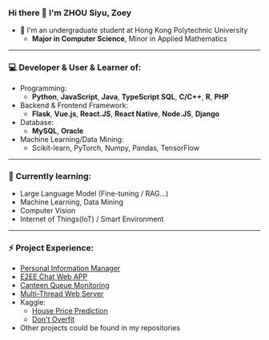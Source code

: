 ### Hi there 👋 I'm ZHOU Siyu, Zoey

- 👀 I'm an undergraduate student at Hong Kong Polytechnic University
  - **Major in Computer Science**, Minor in Applied Mathematics
<!--
---
### Working Experience
- Hong Kong Polytechnic University
  - Student Assistant (Part-time) - [2024-12 ~ 2025-06]
- Ningbo Shimaotong Information Technology Co. Ltd
  - Software Engineering Intern (Full-time) - [2024-06 ~ 2024-08]
- Weibo Technology Co. Ltd
  - Internship (Full-time) - [2023-05 ~ 2023-07]
-->
---
### 💻 Developer & User & Learner of:
- Programming: 
  - **Python**, **JavaScript**, **Java**, **TypeScript** **SQL**, **C/C++**, **R**, **PHP**
- Backend & Frontend Framework: 
  - **Flask**, **Vue.js**, **React.JS**, **React Native**, **Node.JS**, **Django**
- Database: 
  - **MySQL**, **Oracle**
- Machine Learning/Data Mining:
  - Scikit-learn, PyTorch, Numpy, Pandas, TensorFlow
---
### 🌱 Currently learning:
- Large Language Model (Fine-tuning / RAG...)
- Machine Learning, Data Mining
- Computer Vision
- Internet of Things(IoT) / Smart Environment
---
### ⚡ Project Experience:
- [Personal Information Manager](https://github.com/Ives-li/PIM)
- [E2EE Chat Web APP](https://github.com/zoezhousy/E2EE_Chat_Web_APP)
- [Canteen Queue Monitoring](https://github.com/zoezhousy/Canteen_Queue_Monitoring)
- [Multi-Thread Web Server](https://github.com/zoezhousy/COMP2322_Multi-Thread_Web_Server)
- Kaggle:
  - [House Price Prediction](https://github.com/zoezhousy/Kaggle_House_Price_Prediction)
  - [Don't Overfit](https://github.com/zoezhousy/COMP4432_Kaggle_Dont_Overfit_II)
- Other projects could be found in my repositories


<!--
**zoezhousy/zoezhousy** is a ✨ _special_ ✨ repository because its `README.md` (this file) appears on your GitHub profile.

Here are some ideas to get you started:

- 🔭 I’m currently working on ...
- 🌱 I’m currently learning ...
- 👯 I’m looking to collaborate on ...
- 🤔 I’m looking for help with ...
- 💬 Ask me about ...
- 📫 How to reach me: ...
- 😄 Pronouns: ...
- ⚡ Fun fact: ...
-->
<!--
[![Top Langs](https://github-readme-stats.vercel.app/api/top-langs/?username=zoezhousy&show_icons=true&layout=compact&hide_title=true)](https://github.com/Cyebukayire)
-->
<!--
<p>&nbsp;<img align="center" src="https://github-readme-stats.vercel.app/api?username=zoezhousy&show_icons=true&locale=en" alt="zoezhousy" /></p>
-->
